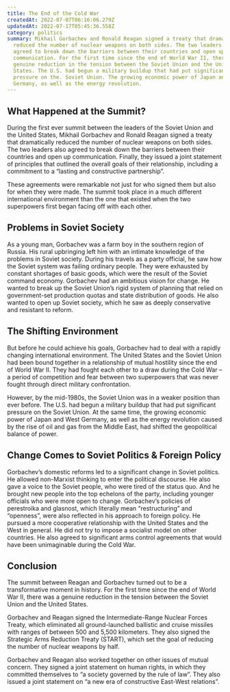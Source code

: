 ```yaml
---
title: The End of the Cold War
createdAt: 2022-07-07T06:16:06.279Z
updatedAt: 2022-07-17T05:45:36.558Z
category: politics
summary: Mikhail Gorbachev and Ronald Reagan signed a treaty that dramatically
  reduced the number of nuclear weapons on both sides. The two leaders also
  agreed to break down the barriers between their countries and open up
  communication. For the first time since the end of World War II, there was a
  genuine reduction in the tension between the Soviet Union and the United
  States. The U.S. had begun a military buildup that had put significant
  pressure on the. Soviet Union. The growing economic power of Japan and West
  Germany, as well as the energy revolution.
---
```


## What Happened at the Summit?

During the first ever summit between the leaders of the Soviet Union and the United States, Mikhail Gorbachev and Ronald Reagan signed a treaty that dramatically reduced the number of nuclear weapons on both sides. The two leaders also agreed to break down the barriers between their countries and open up communication. Finally, they issued a joint statement of principles that outlined the overall goals of their relationship, including a commitment to a “lasting and constructive partnership”.

These agreements were remarkable not just for who signed them but also for when they were made. The summit took place in a much different international environment than the one that existed when the two superpowers first began facing off with each other.

## Problems in Soviet Society

As a young man, Gorbachev was a farm boy in the southern region of Russia. His rural upbringing left him with an intimate knowledge of the problems in Soviet society. During his travels as a party official, he saw how the Soviet system was failing ordinary people. They were exhausted by constant shortages of basic goods, which were the result of the Soviet command economy.
Gorbachev had an ambitious vision for change. He wanted to break up the Soviet Union’s rigid system of planning that relied on government-set production quotas and state distribution of goods. He also wanted to open up Soviet society, which he saw as deeply conservative and resistant to reform.

## The Shifting Environment

But before he could achieve his goals, Gorbachev had to deal with a rapidly changing international environment. The United States and the Soviet Union had been bound together in a relationship of mutual hostility since the end of World War II. They had fought each other to a draw during the Cold War – a period of competition and fear between two superpowers that was never fought through direct military confrontation.

However, by the mid-1980s, the Soviet Union was in a weaker position than ever before. The U.S. had begun a military buildup that had put significant pressure on the Soviet Union. At the same time, the growing economic power of Japan and West Germany, as well as the energy revolution caused by the rise of oil and gas from the Middle East, had shifted the geopolitical balance of power.

## Change Comes to Soviet Politics & Foreign Policy

Gorbachev’s domestic reforms led to a significant change in Soviet politics. He allowed non-Marxist thinking to enter the political discourse. He also gave a voice to the Soviet people, who were tired of the status quo. And he brought new people into the top echelons of the party, including younger officials who were more open to change.
Gorbachev’s policies of perestroika and glasnost, which literally mean “restructuring” and “openness”, were also reflected in his approach to foreign policy. He pursued a more cooperative relationship with the United States and the West in general. He did not try to impose a socialist model on other countries. He also agreed to significant arms control agreements that would have been unimaginable during the Cold War.

## Conclusion

The summit between Reagan and Gorbachev turned out to be a transformative moment in history. For the first time since the end of World War II, there was a genuine reduction in the tension between the Soviet Union and the United States.

Gorbachev and Reagan signed the Intermediate-Range Nuclear Forces Treaty, which eliminated all ground-launched ballistic and cruise missiles with ranges of between 500 and 5,500 kilometers. They also signed the Strategic Arms Reduction Treaty (START), which set the goal of reducing the number of nuclear weapons by half.

Gorbachev and Reagan also worked together on other issues of mutual concern. They signed a joint statement on human rights, in which they committed themselves to “a society governed by the rule of law”. They also issued a joint statement on “a new era of constructive East-West relations”.
